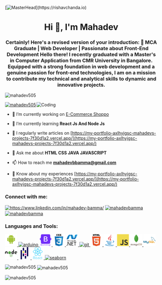 [![MasterHead](https://1.bp.blogspot.com/-7A4WynwLsM...)](https://rishavchanda.io)
<h1 align="center">Hi 👋, I'm Mahadev</h1>
<h3 align="center">Certainly! Here's a revised version of your introduction: 🚀 MCA Graduate | Web Developer | Passionate about Front-End Development Hello there! I recently graduated with a Master's in Computer Application from CMR University in Bangalore. Equipped with a strong foundation in web development and a genuine passion for front-end technologies, I am on a mission to contribute my technical and analytical skills to dynamic and innovative projects.</h3>

<p align="left"> <img src="https://komarev.com/ghpvc/?username=mahadev505&label=Profile%20views&color=0e75b6&style=flat" alt="mahadev505" /> </p>
<img align="right" alt="Coding" width="400" src="https://cdn.dribbble.com/users/1162077/screenshots/3848914/media/7ed7d5ca074b48b328150e5a231e8d1f.gif">

<p align="left"> <a href="https://github.com/ryo-ma/github-profile-trophy"><img src="https://github-profile-trophy.vercel.app/?username=mahadev505" alt="mahadev505" /></a> </p>

- 🔭 I’m currently working on [E-Commerce Shoppo](https://e-com-deploye-pixt-6ufy7te3g-mahadevs-projects-7f30d1a2.vercel.app/)

- 🌱 I’m currently learning **React Js And Node Js**

- 📝 I regularly write articles on [https://my-portfolio-axlhyjgsc-mahadevs-projects-7f30d1a2.vercel.app/](https://my-portfolio-axlhyjgsc-mahadevs-projects-7f30d1a2.vercel.app/)

- 💬 Ask me about **HTML CSS JAVA JAVASCRIPT**

- 📫 How to reach me **mahadevbbamma@gmail.com**

- 📄 Know about my experiences [https://my-portfolio-axlhyjgsc-mahadevs-projects-7f30d1a2.vercel.app/](https://my-portfolio-axlhyjgsc-mahadevs-projects-7f30d1a2.vercel.app/)

<h3 align="left">Connect with me:</h3>
<p align="left">
<a href="https://linkedin.com/in/https://www.linkedin.com/in/mahadev-bamma/" target="blank"><img align="center" src="https://raw.githubusercontent.com/rahuldkjain/github-profile-readme-generator/master/src/images/icons/Social/linked-in-alt.svg" alt="https://www.linkedin.com/in/mahadev-bamma/" height="30" width="40" /></a>
<a href="https://www.codechef.com/users/mahadevbamma" target="blank"><img align="center" src="https://cdn.jsdelivr.net/npm/simple-icons@3.1.0/icons/codechef.svg" alt="mahadevbamma" height="30" width="40" /></a>
<a href="https://www.hackerrank.com/mahadevbamma" target="blank"><img align="center" src="https://raw.githubusercontent.com/rahuldkjain/github-profile-readme-generator/master/src/images/icons/Social/hackerrank.svg" alt="mahadevbamma" height="30" width="40" /></a>
</p>

<h3 align="left">Languages and Tools:</h3>
<p align="left"> <a href="https://developer.android.com" target="_blank" rel="noreferrer"> <img src="https://raw.githubusercontent.com/devicons/devicon/master/icons/android/android-original-wordmark.svg" alt="android" width="40" height="40"/> </a> <a href="https://www.arduino.cc/" target="_blank" rel="noreferrer"> <img src="https://cdn.worldvectorlogo.com/logos/arduino-1.svg" alt="arduino" width="40" height="40"/> </a> <a href="https://getbootstrap.com" target="_blank" rel="noreferrer"> <img src="https://raw.githubusercontent.com/devicons/devicon/master/icons/bootstrap/bootstrap-plain-wordmark.svg" alt="bootstrap" width="40" height="40"/> </a> <a href="https://www.w3schools.com/css/" target="_blank" rel="noreferrer"> <img src="https://raw.githubusercontent.com/devicons/devicon/master/icons/css3/css3-original-wordmark.svg" alt="css3" width="40" height="40"/> </a> <a href="https://dotnet.microsoft.com/" target="_blank" rel="noreferrer"> <img src="https://raw.githubusercontent.com/devicons/devicon/master/icons/dot-net/dot-net-original-wordmark.svg" alt="dotnet" width="40" height="40"/> </a> <a href="https://git-scm.com/" target="_blank" rel="noreferrer"> <img src="https://www.vectorlogo.zone/logos/git-scm/git-scm-icon.svg" alt="git" width="40" height="40"/> </a> <a href="https://www.w3.org/html/" target="_blank" rel="noreferrer"> <img src="https://raw.githubusercontent.com/devicons/devicon/master/icons/html5/html5-original-wordmark.svg" alt="html5" width="40" height="40"/> </a> <a href="https://www.java.com" target="_blank" rel="noreferrer"> <img src="https://raw.githubusercontent.com/devicons/devicon/master/icons/java/java-original.svg" alt="java" width="40" height="40"/> </a> <a href="https://developer.mozilla.org/en-US/docs/Web/JavaScript" target="_blank" rel="noreferrer"> <img src="https://raw.githubusercontent.com/devicons/devicon/master/icons/javascript/javascript-original.svg" alt="javascript" width="40" height="40"/> </a> <a href="https://www.mongodb.com/" target="_blank" rel="noreferrer"> <img src="https://raw.githubusercontent.com/devicons/devicon/master/icons/mongodb/mongodb-original-wordmark.svg" alt="mongodb" width="40" height="40"/> </a> <a href="https://www.mysql.com/" target="_blank" rel="noreferrer"> <img src="https://raw.githubusercontent.com/devicons/devicon/master/icons/mysql/mysql-original-wordmark.svg" alt="mysql" width="40" height="40"/> </a> <a href="https://nodejs.org" target="_blank" rel="noreferrer"> <img src="https://raw.githubusercontent.com/devicons/devicon/master/icons/nodejs/nodejs-original-wordmark.svg" alt="nodejs" width="40" height="40"/> </a> <a href="https://pandas.pydata.org/" target="_blank" rel="noreferrer"> <img src="https://raw.githubusercontent.com/devicons/devicon/2ae2a900d2f041da66e950e4d48052658d850630/icons/pandas/pandas-original.svg" alt="pandas" width="40" height="40"/> </a> <a href="https://reactjs.org/" target="_blank" rel="noreferrer"> <img src="https://raw.githubusercontent.com/devicons/devicon/master/icons/react/react-original-wordmark.svg" alt="react" width="40" height="40"/> </a> <a href="https://seaborn.pydata.org/" target="_blank" rel="noreferrer"> <img src="https://seaborn.pydata.org/_images/logo-mark-lightbg.svg" alt="seaborn" width="40" height="40"/> </a> </p>

<p><img align="left" src="https://github-readme-stats.vercel.app/api/top-langs?username=mahadev505&show_icons=true&locale=en&layout=compact" alt="mahadev505" /></p>

<p>&nbsp;<img align="center" src="https://github-readme-stats.vercel.app/api?username=mahadev505&show_icons=true&locale=en" alt="mahadev505" /></p>

<p><img align="center" src="https://github-readme-streak-stats.herokuapp.com/?user=mahadev505&" alt="mahadev505" /></p>

